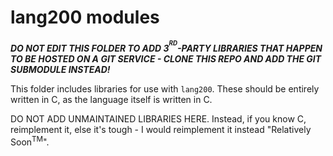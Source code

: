 # lang200 modules
***DO NOT EDIT THIS FOLDER TO ADD 3<sup><sup>RD</sup></sup>-PARTY LIBRARIES THAT HAPPEN TO BE HOSTED ON
A GIT SERVICE - CLONE THIS REPO AND ADD THE GIT SUBMODULE INSTEAD!***

This folder includes libraries for use with `lang200`. These should be entirely written in C, as the language
itself is written in C.

DO NOT ADD UNMAINTAINED LIBRARIES HERE. Instead, if you know C, reimplement it, else it's tough - I would
reimplement it instead "Relatively Soon<sup>TM</sup>".
